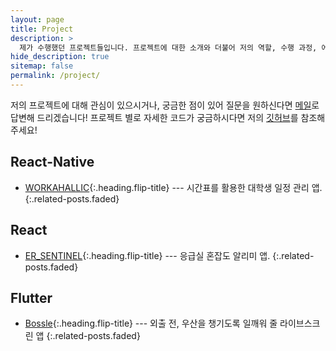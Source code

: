 ```yaml
---
layout: page
title: Project
description: >
  제가 수행했던 프로젝트들입니다. 프로젝트에 대한 소개와 더불어 저의 역할, 수행 과정, 에러 해결과 배운 점에 대해서 담아 보았습니다. 
hide_description: true
sitemap: false
permalink: /project/
---
```


저의 프로젝트에 대해 관심이 있으시거나, 궁금한 점이 있어 질문을 원하신다면 [메일](mailto:pius0316@naver.com)로 답변해 드리겠습니다!
프로젝트 별로 자세한 코드가 궁금하시다면 저의 [깃허브](https://github.com/sillonjeu)를 참조해 주세요!

<!-- While this manual tries to be beginner-friendly, as a user of Jekyll it is assumed that you are comfortable running shell commands and editing text files.
{:.note} -->

## React-Native
* [WORKAHALLIC]{:.heading.flip-title} --- 시간표를 활용한 대학생 일정 관리 앱.
{:.related-posts.faded}

## React
* [ER_SENTINEL]{:.heading.flip-title} --- 응급실 혼잡도 알리미 앱.
{:.related-posts.faded}

## Flutter
* [Bossle]{:.heading.flip-title} --- 외출 전, 우산을 챙기도록 일깨워 줄 라이브스크린 앱
{:.related-posts.faded}

[WORKAHALLIC]: ./_posts/WORKAHALLIC.md
[ER_SENTINEL]: ./_posts/ER_SENTINEL.md
[Bossle]: ./_posts/Bossle.md